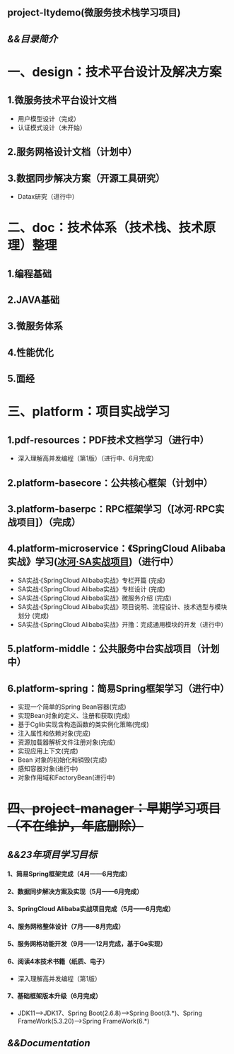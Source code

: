 **project-ltydemo(微服务技术栈学习项目)**
---
***&&目录简介***
---
# 一、design：技术平台设计及解决方案
## 1.微服务技术平台设计文档
- 用户模型设计（完成）
- 认证模式设计（未开始）
## 2.服务网格设计文档（计划中）
## 3.数据同步解决方案（开源工具研究）
- Datax研究（进行中）
# 二、doc：技术体系（技术栈、技术原理）整理
## 1.编程基础
## 2.JAVA基础
## 3.微服务体系
## 4.性能优化
## 5.面经
# 三、platform：项目实战学习
## 1.pdf-resources：PDF技术文档学习（进行中）
- 深入理解高并发编程（第1版）（进行中、6月完成）
## 2.platform-basecore：公共核心框架（计划中）
## 3.platform-baserpc：RPC框架学习（[冰河·RPC实战项目]）（完成）
## 4.platform-microservice：《SpringCloud Alibaba实战》学习([冰河·SA实战项目](https://mp.weixin.qq.com/mp/appmsgalbum?__biz=Mzg4MjU0OTM1OA==&action=getalbum&album_id=2337104419664084992&scene=173&from_msgid=2247500464&from_itemidx=1&count=3&nolastread=1#wechat_redirect))（进行中）
- SA实战·《SpringCloud Alibaba实战》专栏开篇 (完成)
- SA实战·《SpringCloud Alibaba实战》专栏设计 (完成)
- SA实战·《SpringCloud Alibaba实战》微服务介绍 (完成)
- SA实战·《SpringCloud Alibaba实战》项目说明、流程设计、技术选型与模块划分 (完成)
- SA实战·《SpringCloud Alibaba实战》开撸：完成通用模块的开发（进行中）
## 5.platform-middle：公共服务中台实战项目（计划中）
## 6.platform-spring：简易Spring框架学习（进行中）
- 实现一个简单的Spring Bean容器(完成)
- 实现Bean对象的定义、注册和获取(完成)
- 基于Cglib实现含构造函数的类实例化策略(完成)
- 注入属性和依赖对象(完成)
- 资源加载器解析文件注册对象(完成)
- 实现应用上下文(完成)
- Bean 对象的初始化和销毁(完成)
- 感知容器对象(进行中)
- 对象作用域和FactoryBean(进行中)
# ~~四、project-manager：早期学习项目（不在维护，年底删除）~~

***&&23年项目学习目标***
---
#### 1、简易Spring框架完成（4月——6月完成）
#### 2、数据同步解决方案及实现（5月——6月完成）
#### 3、SpringCloud Alibaba实战项目完成（5月——6月完成）
#### 4、服务网格整体设计（7月——8月完成）
#### 5、服务网格功能开发（9月——12月完成，基于Go实现）
#### 6、阅读4本技术书籍（纸质、电子）
- 深入理解高并发编程（第1版）
#### 7、基础框架版本升级（6月完成）
- JDK11——>JDK17、Spring Boot(2.6.8)——>Spring Boot(3.\*)、Spring FrameWork(5.3.20)——>Spring FrameWork(6.\*)

***&&Documentation***
---